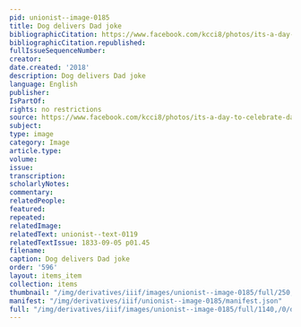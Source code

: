 ```yaml
---
pid: unionist--image-0185
title: Dog delivers Dad joke
bibliographicCitation: https://www.facebook.com/kcci8/photos/its-a-day-to-celebrate-dads-even-with-their-dad-jokeswhats-your-favorite-dad-jok/10155429109615079/?paipv=0&eav=AfZTAKqNFQa4nRLBaWG0hWJ5dnpq6S1bQqENxw95ZcT7UF9gE8D53Ldqsf-AvotRRvk&_rdr
bibliographicCitation.republished: 
fullIssueSequenceNumber: 
creator: 
date.created: '2018'
description: Dog delivers Dad joke
language: English
publisher: 
IsPartOf: 
rights: no restrictions
source: https://www.facebook.com/kcci8/photos/its-a-day-to-celebrate-dads-even-with-their-dad-jokeswhats-your-favorite-dad-jok/10155429109615079/?paipv=0&eav=AfZTAKqNFQa4nRLBaWG0hWJ5dnpq6S1bQqENxw95ZcT7UF9gE8D53Ldqsf-AvotRRvk&_rdr
subject: 
type: image
category: Image
article.type: 
volume: 
issue: 
transcription: 
scholarlyNotes: 
commentary: 
relatedPeople: 
featured: 
repeated: 
relatedImage: 
relatedText: unionist--text-0119
relatedTextIssue: 1833-09-05 p01.45
filename: 
caption: Dog delivers Dad joke
order: '596'
layout: items_item
collection: items
thumbnail: "/img/derivatives/iiif/images/unionist--image-0185/full/250,/0/default.jpg"
manifest: "/img/derivatives/iiif/unionist--image-0185/manifest.json"
full: "/img/derivatives/iiif/images/unionist--image-0185/full/1140,/0/default.jpg"
---
```

